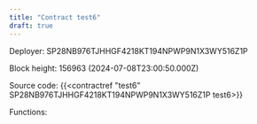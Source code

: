 ```yaml
---
title: "Contract test6"
draft: true
---
```

Deployer: SP28NB976TJHHGF4218KT194NPWP9N1X3WY516Z1P


 



Block height: 156963 (2024-07-08T23:00:50.000Z)

Source code: {{<contractref "test6" SP28NB976TJHHGF4218KT194NPWP9N1X3WY516Z1P test6>}}

Functions:


